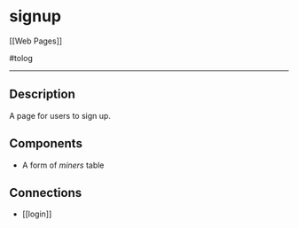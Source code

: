 # signup

[[Web Pages]]

#tolog 

---

## Description

A page for users to sign up.

## Components

* A form of *miners* table

## Connections

* [[login]]